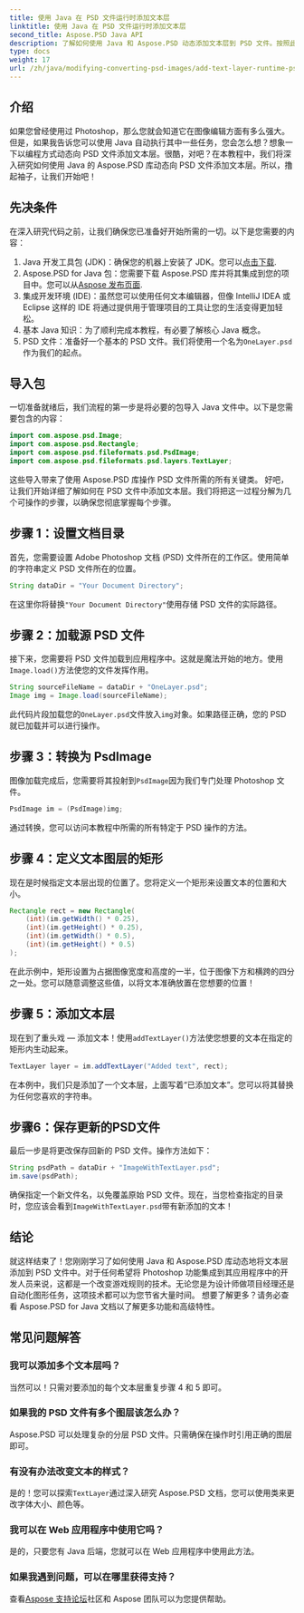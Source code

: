 ```yaml
---
title: 使用 Java 在 PSD 文件运行时添加文本层
linktitle: 使用 Java 在 PSD 文件运行时添加文本层
second_title: Aspose.PSD Java API
description: 了解如何使用 Java 和 Aspose.PSD 动态添加文本层到 PSD 文件。按照此分步教程了解令人兴奋的自动化可能性。
type: docs
weight: 17
url: /zh/java/modifying-converting-psd-images/add-text-layer-runtime-psd-files/
---
```

## 介绍
如果您曾经使用过 Photoshop，那么您就会知道它在图像编辑方面有多么强大。但是，如果我告诉您可以使用 Java 自动执行其中一些任务，您会怎么想？想象一下以编程方式动态向 PSD 文件添加文本层。很酷，对吧？在本教程中，我们将深入研究如何使用 Java 的 Aspose.PSD 库动态向 PSD 文件添加文本层。所以，撸起袖子，让我们开始吧！
## 先决条件
在深入研究代码之前，让我们确保您已准备好开始所需的一切。以下是您需要的内容：
1.  Java 开发工具包 (JDK)：确保您的机器上安装了 JDK。您可以[点击下载](https://www.oracle.com/java/technologies/javase-jdk11-downloads.html).
2. Aspose.PSD for Java 包：您需要下载 Aspose.PSD 库并将其集成到您的项目中。您可以从[Aspose 发布页面](https://releases.aspose.com/psd/java/).
3. 集成开发环境 (IDE)：虽然您可以使用任何文本编辑器，但像 IntelliJ IDEA 或 Eclipse 这样的 IDE 将通过提供用于管理项目的工具让您的生活变得更加轻松。
4. 基本 Java 知识：为了顺利完成本教程，有必要了解核心 Java 概念。
5.  PSD 文件：准备好一个基本的 PSD 文件。我们将使用一个名为`OneLayer.psd`作为我们的起点。
## 导入包
一切准备就绪后，我们流程的第一步是将必要的包导入 Java 文件中。以下是您需要包含的内容：
```java
import com.aspose.psd.Image;
import com.aspose.psd.Rectangle;
import com.aspose.psd.fileformats.psd.PsdImage;
import com.aspose.psd.fileformats.psd.layers.TextLayer;
```
这些导入带来了使用 Aspose.PSD 库操作 PSD 文件所需的所有关键类。
好吧，让我们开始详细了解如何在 PSD 文件中添加文本层。我们将把这一过程分解为几个可操作的步骤，以确保您彻底掌握每个步骤。
## 步骤 1：设置文档目录
首先，您需要设置 Adobe Photoshop 文档 (PSD) 文件所在的工作区。使用简单的字符串定义 PSD 文件所在的位置。
```java
String dataDir = "Your Document Directory"; 
```
在这里你将替换`"Your Document Directory"`使用存储 PSD 文件的实际路径。
## 步骤 2：加载源 PSD 文件
接下来，您需要将 PSD 文件加载到应用程序中。这就是魔法开始的地方。使用`Image.load()`方法使您的文件发挥作用。
```java
String sourceFileName = dataDir + "OneLayer.psd"; 
Image img = Image.load(sourceFileName);
```
此代码片段加载您的`OneLayer.psd`文件放入`img`对象。如果路径正确，您的 PSD 就已加载并可以进行操作。
## 步骤 3：转换为 PsdImage
图像加载完成后，您需要将其投射到`PsdImage`因为我们专门处理 Photoshop 文件。
```java
PsdImage im = (PsdImage)img;
```
通过转换，您可以访问本教程中所需的所有特定于 PSD 操作的方法。
## 步骤 4：定义文本图层的矩形
现在是时候指定文本层出现的位置了。您将定义一个矩形来设置文本的位置和大小。
```java
Rectangle rect = new Rectangle(
    (int)(im.getWidth() * 0.25),
    (int)(im.getHeight() * 0.25),
    (int)(im.getWidth() * 0.5),
    (int)(im.getHeight() * 0.5)
);
```
在此示例中，矩形设置为占据图像宽度和高度的一半，位于图像下方和横跨的四分之一处。您可以随意调整这些值，以将文本准确放置在您想要的位置！
## 步骤 5：添加文本层
现在到了重头戏 — 添加文本！使用`addTextLayer()`方法使您想要的文本在指定的矩形内生动起来。
```java
TextLayer layer = im.addTextLayer("Added text", rect);
```
在本例中，我们只是添加了一个文本层，上面写着“已添加文本”。您可以将其替换为任何您喜欢的字符串。
## 步骤6：保存更新的PSD文件
最后一步是将更改保存回新的 PSD 文件。操作方法如下：
```java
String psdPath = dataDir + "ImageWithTextLayer.psd";
im.save(psdPath);
```
确保指定一个新文件名，以免覆盖原始 PSD 文件。现在，当您检查指定的目录时，您应该会看到`ImageWithTextLayer.psd`带有新添加的文本！
## 结论
就这样结束了！您刚刚学习了如何使用 Java 和 Aspose.PSD 库动态地将文本层添加到 PSD 文件中。对于任何希望将 Photoshop 功能集成到其应用程序中的开发人员来说，这都是一个改变游戏规则的技术。无论您是为设计师做项目经理还是自动化图形任务，这项技术都可以为您节省大量时间。
想要了解更多？请务必查看 Aspose.PSD for Java 文档以了解更多功能和高级特性。
## 常见问题解答
### 我可以添加多个文本层吗？
当然可以！只需对要添加的每个文本层重复步骤 4 和 5 即可。
### 如果我的 PSD 文件有多个图层该怎么办？
Aspose.PSD 可以处理复杂的分层 PSD 文件。只需确保在操作时引用正确的图层即可。
### 有没有办法改变文本的样式？
是的！您可以探索`TextLayer`通过深入研究 Aspose.PSD 文档，您可以使用类来更改字体大小、颜色等。
### 我可以在 Web 应用程序中使用它吗？
是的，只要您有 Java 后端，您就可以在 Web 应用程序中使用此方法。
### 如果我遇到问题，可以在哪里获得支持？
查看[Aspose 支持论坛](https://forum.aspose.com/c/psd/34)社区和 Aspose 团队可以为您提供帮助。